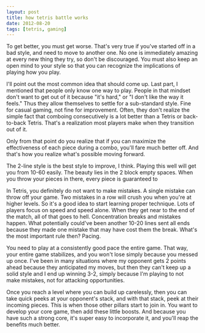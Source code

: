 ```yaml
---
layout: post
title: how tetris battle works
date: 2012-08-20
tags: [tetris, gaming]
---
```


<p>
  To get better, you must get worse. That's very true if you've started off in a bad style, and need to move to another one. 
  No one is immediately amazing at every new thing they try, so don't be discouraged. You must also keep an open mind to your style
  so that you can recognize the implications of playing how you play. 
</p>

<p>
  I'll point out the most common idea that should come up. Last part, I mentioned that people only know one way to play. People in that mindset
  don't want to get out of it because "it's hard," or "I don't like the way it feels." Thus they allow themselves to settle for a sub-standard style.
  Fine for casual gaming, not fine for improvement. Often, they don't realize the simple fact that comboing consecutively is a lot better than
  a Tetris or back-to-back Tetris. That's a realization most players make when they transition out of it.
</p>

<p>
  Only from that point do you realize that if you can maximize the effectiveness of each piece during a combo, you'll fare much better off. 
  And that's how you realize what's possible moving forward. 
</p>

<p>
  The 2-line style is the best style to improve, I think. Playing this well will get you from 10-60 easily. The beauty lies in the 2 block empty spaces.
  When you throw your pieces in there, every piece is guaranteed to 
</p>

<p>
  In Tetris, you definitely do not want to make mistakes. A single mistake can throw off your game. Two mistakes in a row 
  will crush you when you're at higher levels. So it's a good idea to start learning proper technique. Lots of players focus on speed
  and speed alone. When they get near to the end of the match, all of that goes to hell. Concentration breaks and mistakes happen.
  What potentially could've been another 10-20 lines sent all ends because they made one mistake that may have cost them the break.
  What's the most important rule then? Pacing. 
</p>

<p>
  You need to play at a consistently good pace the entire game. That way, your entire game stabilizes, and you won't lose simply because
  you messed up once. I've been in many situations where my opponent gets 2 points ahead because they anticipated my moves, but then they can't 
  keep up a solid style and I end up winning 3-2, simply because I'm playing to not make mistakes, not for attacking opportunities.
</p>

<p>
  Once you reach a level where you can build up carelessly, then you can take quick peeks at your opponent's stack, and with that stack, peek at their
  incoming pieces. This is when those other pillars start to join in. You want to develop your core game, then add these little boosts. And because you 
  have such a strong core, it's super easy to incorporate it, and you'll reap the benefits much better.
</p>